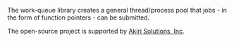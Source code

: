 The work-queue library creates a general thread/process pool that jobs - in the form of function pointers - can be submitted.

The open-source project is supported by [Akiri Solutions, Inc](http://www.akirisolutions.com).